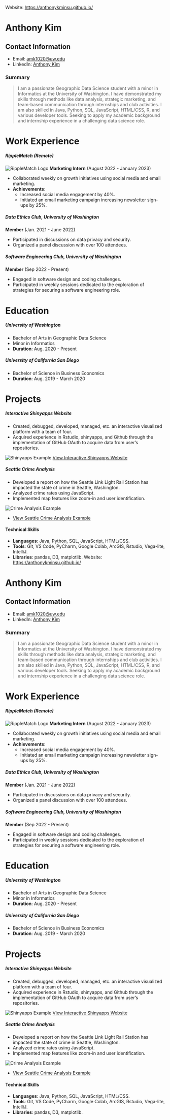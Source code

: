 Website: https://anthonykminsu.github.io/

# Anthony Kim

## Contact Information
- Email: [amk1020@uw.edu](mailto:amk1020@uw.edu)
- LinkedIn: [Anthony Kim](https://www.linkedin.com/in/anthony-kim-49386a191/)

### **Summary**
> I am a passionate Geographic Data Science student with a minor in Informatics at the University of Washington. I have demonstrated my skills through methods like data analysis, strategic marketing, and team-based communication through internships and club activities. I am also skilled in Java, Python, SQL, JavaScript, HTML/CSS, R, and various developer tools. Seeking to apply my academic background and internship experience in a challenging data science role.

# **Work Experience**

##### **RippleMatch (Remote)**
![RippleMatch Logo](https://pbs.twimg.com/media/FQuAIfLXoAM_082?format=jpg&name=4096x4096)
**Marketing Intern** (August 2022 - January 2023)

- Collaborated weekly on growth initiatives using social media and email marketing.
- **Achievements**:
  - Increased social media engagement by 40%.
  - Initiated an email marketing campaign increasing newsletter sign-ups by 25%.

##### **Data Ethics Club, University of Washington**
**Member** (Jan. 2021 - June 2022)

- Participated in discussions on data privacy and security.
- Organized a panel discussion with over 100 attendees.

##### **Software Engineering Club, University of Washington**
**Member** (Sep 2022 - Present)

- Engaged in software design and coding challenges.
- Participated in weekly sessions dedicated to the exploration of strategies for securing a software engineering role.

# **Education**

##### **University of Washington**
- Bachelor of Arts in Geographic Data Science
- Minor in Informatics
- **Duration**: Aug. 2020 - Present

##### **University of California San Diego**
- Bachelor of Science in Business Economics
- **Duration**: Aug. 2019 - March 2020

# **Projects**

##### **Interactive Shinyapps Website**
- Created, debugged, developed, managed, etc. an interactive visualized platform with a team of four.
- Acquired experience in Rstudio, shinyapps, and Github through the implementation of GitHub OAuth to acquire data from user’s repositories.

![Shinyapps Example](/Users/amk/Downloads/Workspace/anthonykminsu.github.io/assets/img/shinymap.png)
[View Interactive Shinyapps Website](https://amk002.shinyapps.io/BD3Group/?_ga=2.146743412.1904948407.1630726888-1439134486.1622003163)


##### **Seattle Crime Analysis**
- Developed a report on how the Seattle Link Light Rail Station has impacted the state of crime in Seattle, Washington.
- Analyzed crime rates using JavaScript.
- Implemented map features like zoom-in and user identification.

![Crime Analysis Example](/Users/amk/Downloads/Workspace/anthonykminsu.github.io/assets/img/crimemap.png)
- [View Seattle Crime Analysis Example](https://observablehq.com/d/4f505f162a997e2b#cell-1478)

#### **Technical Skills**

- **Languages**: Java, Python, SQL, JavaScript, HTML/CSS.
- **Tools**: Git, VS Code, PyCharm, Google Colab, ArcGIS, Rstudio, Vega-lite, IntelliJ.
- **Libraries**: pandas, D3, matplotlib.
Website: https://anthonykminsu.github.io/

# Anthony Kim

## Contact Information
- Email: [amk1020@uw.edu](mailto:amk1020@uw.edu)
- LinkedIn: [Anthony Kim](https://www.linkedin.com/in/anthony-kim-49386a191/)

### **Summary**
> I am a passionate Geographic Data Science student with a minor in Informatics at the University of Washington. I have demonstrated my skills through methods like data analysis, strategic marketing, and team-based communication through internships and club activities. I am also skilled in Java, Python, SQL, JavaScript, HTML/CSS, R, and various developer tools. Seeking to apply my academic background and internship experience in a challenging data science role.

# **Work Experience**

##### **RippleMatch (Remote)**
![RippleMatch Logo](https://pbs.twimg.com/media/FQuAIfLXoAM_082?format=jpg&name=4096x4096)
**Marketing Intern** (August 2022 - January 2023)

- Collaborated weekly on growth initiatives using social media and email marketing.
- **Achievements**:
  - Increased social media engagement by 40%.
  - Initiated an email marketing campaign increasing newsletter sign-ups by 25%.

##### **Data Ethics Club, University of Washington**
**Member** (Jan. 2021 - June 2022)

- Participated in discussions on data privacy and security.
- Organized a panel discussion with over 100 attendees.

##### **Software Engineering Club, University of Washington**
**Member** (Sep 2022 - Present)

- Engaged in software design and coding challenges.
- Participated in weekly sessions dedicated to the exploration of strategies for securing a software engineering role.

# **Education**

##### **University of Washington**
- Bachelor of Arts in Geographic Data Science
- Minor in Informatics
- **Duration**: Aug. 2020 - Present

##### **University of California San Diego**
- Bachelor of Science in Business Economics
- **Duration**: Aug. 2019 - March 2020

# **Projects**

##### **Interactive Shinyapps Website**
- Created, debugged, developed, managed, etc. an interactive visualized platform with a team of four.
- Acquired experience in Rstudio, shinyapps, and Github through the implementation of GitHub OAuth to acquire data from user’s repositories.

![Shinyapps Example](/Users/amk/Downloads/Workspace/anthonykminsu.github.io/assets/img/shinymap.png)
[View Interactive Shinyapps Website](https://amk002.shinyapps.io/BD3Group/?_ga=2.146743412.1904948407.1630726888-1439134486.1622003163)


##### **Seattle Crime Analysis**
- Developed a report on how the Seattle Link Light Rail Station has impacted the state of crime in Seattle, Washington.
- Analyzed crime rates using JavaScript.
- Implemented map features like zoom-in and user identification.

![Crime Analysis Example](/Users/amk/Downloads/Workspace/anthonykminsu.github.io/assets/img/crimemap.png)
- [View Seattle Crime Analysis Example](https://observablehq.com/d/4f505f162a997e2b#cell-1478)

#### **Technical Skills**

- **Languages**: Java, Python, SQL, JavaScript, HTML/CSS.
- **Tools**: Git, VS Code, PyCharm, Google Colab, ArcGIS, Rstudio, Vega-lite, IntelliJ.
- **Libraries**: pandas, D3, matplotlib.
